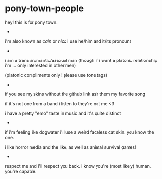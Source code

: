 # pony-town-people

hey! this is for pony town.

-

i'm also known as *cain* or *nick*
i use he/him and it/its pronouns

-

i am a trans aromantic/asexual man
(though if i want a platonic relationship i'm ... only interested in other men)

(platonic compliments only ! please use tone tags)

-

if you see my skins without the github link ask them my favorite song

if it's not one from a band i listen to they're not me <3

i have a pretty "emo" taste in music and it's quite distinct

-

if i'm feeling like dogwater i'll use a weird faceless cat skin. you know the one.

i like horror media and the like, as well as animal survival games!

-

respect me and i'll respect you back. i know you're (most likely) human. you're capable.
